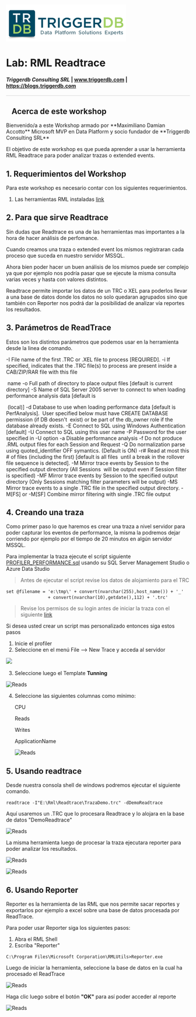 
![](images/triggerdblogo.png)

# Lab: RML Readtrace

#### <i>Triggerdb Consulting SRL</i> | www.triggerdb.com | https://blogs.triggerdb.com

<p style="border-bottom: 1px solid lightgrey;"></p>
<h2><img style="float: left; margin: 0px 15px 15px 0px;" raw=true"><b>     Acerca de este workshop</b></h2>
Bienvenido/a a este Workshop armado por **Maximiliano Damian Accotto** Microsoft MVP en Data Platform y socio fundador de **Triggerdb Consulting SRL**

El objetivo de este workshop es que pueda aprender a usar la herramienta RML Readtrace para poder analizar trazas o extended events.

## 1. Requerimientos del Workshop

Para este workshop es necesario contar con los siguientes requerimientos.

1. Las herramientas RML instaladas  [link](./Readme.md)

   

## 2. Para que sirve Readtrace

Sin dudas que Readtrace es una de las herramientas mas importantes a la hora de hacer análisis de perfomance.

Cuando creamos una traza o extended event los mismos registraran cada proceso que suceda en nuestro servidor MSSQL. 

Ahora bien poder hacer un buen análisis de los mismos puede ser complejo ya que por ejemplo nos podría pasar que se ejecute la misma consulta varias veces y hasta con valores distintos.

Readtrace permite importar los datos de un TRC o XEL para poderlos llevar a una base de datos donde los datos no solo quedaran agrupados sino que también con Reporter nos podrá dar la posibilidad de analizar vía reportes los resultados.

## 3. Parámetros de ReadTrace

Estos son los distintos parámetros que podemos usar en la herramienta desde la linea de comando.

 -I  File name of the first .TRC or .XEL file to process [REQUIRED].
 -i  If specified, indicates that the .TRC file(s) to process are present inside a CAB/ZIP/RAR file with this file  

​     name
-o  Full path of directory to place output files [default is current directory]
-S  Name of SQL Server 2005 server to connect to when loading performance analysis data [default is 

​     (local)]
-d  Database to use when loading performance data [default is PerfAnalysis].
​     User specified below must have CREATE DATABASE permission (if DB doesn't
​     exist) or be part of the db_owner role if the database already exists.
-E  Connect to SQL using Windows Authentication [default]
-U  Connect to SQL using this user name
-P  Password for the user specified in -U option
-a  Disable performance analysis
-f  Do not produce .RML output files for each Session and Request
-Q  Do normalization parse using quoted_identifier OFF symantics.  (Default is ON)
-r# Read at most this # of files (including the first) [default is all files
​    until a break in the rollover file sequence is detected].
-M  Mirror trace events by Session to the specified output directory (All Sessions
​    will be output even if Session filter is specified)
-MF Mirror trace events by Session to the specified output directory (Only Sessions
   matching filter parameters will be output)
-MS Mirror trace events to a single .TRC file in the specified output directory.
-M[FS] or -M[SF] Combine mirror filtering with single .TRC file output

## 4. Creando una traza

Como primer paso lo que haremos es crear una traza a nivel servidor para poder capturar los eventos de performance, la misma la podremos dejar corriendo por ejemplo por el tiempo de 20 minutos en algún servidor MSSQL.

Para implementar la traza ejecute el script siguiente [PROFILER_PERFORMANCE.sql](./Readtrace/PROFILER_PERFORMANCE.sql) usando su SQL Server Management Studio o Azure Data Studio

> Antes de ejecutar el script revise los datos de alojamiento para el TRC 

```mssql
set @filename = 'e:\tmp\' + convert(nvarchar(255),host_name()) + '_' 
                + convert(nvarchar(10),getdate(),112) + '.trc' 
```

> Revise los permisos de su login antes de iniciar la traza con el siguiente [link](https://docs.microsoft.com/en-us/sql/tools/sql-server-profiler/permissions-required-to-run-sql-server-profiler?view=sql-server-ver15)
>

Si desea usted crear un script mas personalizado entonces siga estos pasos

1. Inicie el profiler
2. Seleccione en el menú File --> New Trace y acceda al servidor

![](./Readtrace/images/profiler.png)

3. Seleccione luego el Template **Tunning**

   

![Reads](./Readtrace/images/profiler2.png)

4. Seleccione las siguientes columnas como mínimo:

   CPU

   Reads

   Writes

   ApplicationName

   ![Reads](./Readtrace/images/profiler3.png)

   

## 5. Usando readtrace

Desde nuestra consola shell de windows podremos ejecutar el siguiente comando.

```shell
readtrace -I"E:\Rml\Readtrace\TrazaDemo.trc" -dDemoReadtrace
```

Aquí usaremos un .TRC que lo procesara Readtrace y lo alojara en la base de datos "DemoReadtrace"

![Reads](./readtrace/images/Readtrace-01.png)

La misma herramienta luego de procesar la traza ejecutara reporter para poder analizar los resultados.

![Reads](./readtrace/images/Readtrace-02.png)

![Reads](./readtrace/images/Readtrace-03.png)



## 6. Usando Reporter

Reporter es la herramienta de las RML que nos permite sacar reportes y exportarlos por ejemplo a excel sobre una base de datos procesada por ReadTrace.

Para poder usar Reporter siga los siguientes pasos:

1. Abra el RML Shell 
2. Escriba "Reporter"

```shell
C:\Program Files\Microsoft Corporation\RMLUtils>Reporter.exe
```

Luego de iniciar la herramienta, seleccione la base de datos en la cual ha procesado el ReadTrace

![Reads](./readtrace/images/Readtrace-04.png)

Haga clic luego sobre el botón **"OK"** para así poder acceder al reporte

![Reads](./readtrace/images/Readtrace-02.png)